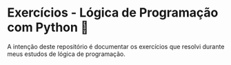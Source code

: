# Exercícios - Lógica de Programação com Python 🐍
A intenção deste repositório é documentar os exercícios que resolvi durante meus estudos de lógica de programação.
